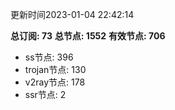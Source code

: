 更新时间2023-01-04 22:42:14

**总订阅: 73**
**总节点: 1552**
**有效节点: 706**
- ss节点: 396
- trojan节点: 130
- v2ray节点: 178
- ssr节点: 2
